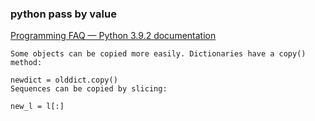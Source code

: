 ###  python pass by value


[Programming FAQ — Python 3.9.2 documentation](https://docs.python.org/3/faq/programming.html#how-do-i-copy-an-object-in-python "Programming FAQ — Python 3.9.2 documentation")


 

```
Some objects can be copied more easily. Dictionaries have a copy() method:

newdict = olddict.copy()
Sequences can be copied by slicing:

new_l = l[:]
```

